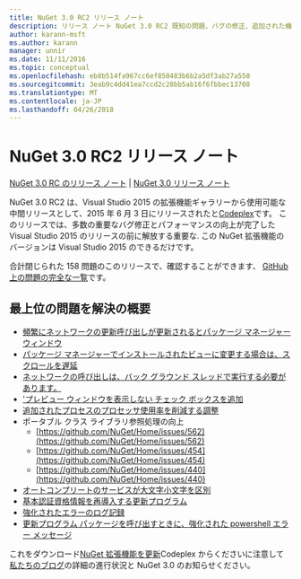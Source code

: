 ```yaml
---
title: NuGet 3.0 RC2 リリース ノート
description: リリース ノート NuGet 3.0 RC2 既知の問題、バグの修正、追加された機能は、Dcr などです。
author: karann-msft
ms.author: karann
manager: unnir
ms.date: 11/11/2016
ms.topic: conceptual
ms.openlocfilehash: eb8b514fa967cc6ef850483b6b2a5df3ab27a550
ms.sourcegitcommit: 3eab9c4dd41ea7ccd2c28bb5ab16f6fbbec13708
ms.translationtype: MT
ms.contentlocale: ja-JP
ms.lasthandoff: 04/26/2018
---
```

# <a name="nuget-30-rc2-release-notes"></a>NuGet 3.0 RC2 リリース ノート

[NuGet 3.0 RC のリリース ノート](../release-notes/nuget-3.0-RC.md) | [NuGet 3.0 リリース ノート](../release-notes/nuget-3.0.0.md)

NuGet 3.0 RC2 は、Visual Studio 2015 の拡張機能ギャラリーから使用可能な中間リリースとして、2015 年 6 月 3 日にリリースされたと[Codeplex](https://nuget.codeplex.com/releases/view/615507)です。 このリリースでは、多数の重要なバグ修正とパフォーマンスの向上が完了した Visual Studio 2015 のリリースの前に解放する重要な. この NuGet 拡張機能のバージョンは Visual Studio 2015 のできるだけです。

合計閉じられた 158 問題のこのリリースで、確認することができます、 [GitHub 上の問題の完全な一覧](https://github.com/NuGet/Home/issues?utf8=%E2%9C%93&q=is%3Aclosed+milestone%3A3.0.0-RTM+sort%3Aupdated-asc+updated%3A%3C%3D2015-06-01)です。

## <a name="summary-of-top-issues-resolved"></a>最上位の問題を解決の概要

* [頻繁にネットワークの更新呼び出しが更新されるとパッケージ マネージャー ウィンドウ](https://github.com/NuGet/Home/issues/515)
* [パッケージ マネージャーでインストールされたビューに変更する場合は、スクロールを遅延](https://github.com/NuGet/Home/issues/519)
* [ネットワークの呼び出しは、バック グラウンド スレッドで実行する必要があります。](https://github.com/NuGet/Home/issues/516)
* ['プレビュー ウィンドウを表示しない チェック ボックスを追加](https://github.com/NuGet/Home/issues/566)
* [追加されたプロセスのプロセッサ使用率を削減する調整](https://github.com/NuGet/Home/issues/356)
* ポータブル クラス ライブラリ参照処理の向上
    * [https://github.com/NuGet/Home/issues/562](https://github.com/NuGet/Home/issues/562)
    * [https://github.com/NuGet/Home/issues/454](https://github.com/NuGet/Home/issues/454)
    * [https://github.com/NuGet/Home/issues/440](https://github.com/NuGet/Home/issues/440)
* [オートコンプリートのサービスが大文字小文字を区別](https://github.com/NuGet/Home/issues/198)
* [基本認証資格情報を再導入する更新プログラム](https://github.com/NuGet/Home/issues/456)
* [強化されたエラーのログ記録](https://github.com/NuGet/Home/issues/407)
* [更新プログラム パッケージを呼び出すときに、強化された powershell エラー メッセージ](https://github.com/NuGet/Home/issues/5)

これをダウンロード[NuGet 拡張機能を更新](https://nuget.codeplex.com/releases/view/615507)Codeplex からくださいに注意して[私たちのブログ](http://blog.nuget.org)の詳細の進行状況と NuGet 3.0 のお知らせください。